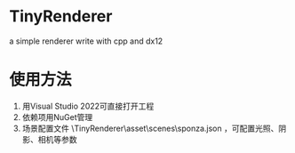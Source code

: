 # TinyRenderer
 a simple renderer write with cpp and dx12

# 使用方法
1. 用Visual Studio 2022可直接打开工程
2. 依赖项用NuGet管理
3. 场景配置文件 \TinyRenderer\asset\scenes\sponza.json ，可配置光照、阴影、相机等参数

